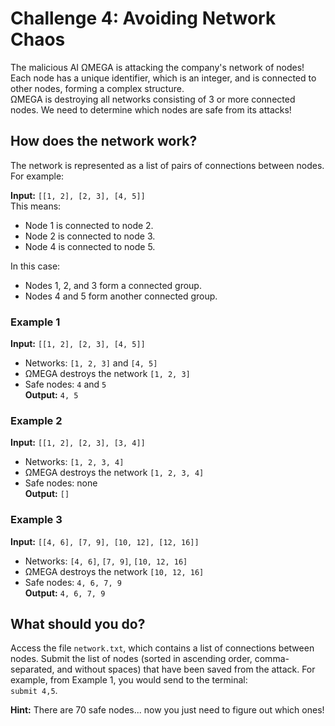 # Challenge 4: Avoiding Network Chaos

The malicious AI ΩMEGA is attacking the company's network of nodes! Each node has a unique identifier, which is an integer, and is connected to other nodes, forming a complex structure.  
ΩMEGA is destroying all networks consisting of 3 or more connected nodes. We need to determine which nodes are safe from its attacks!  

## How does the network work?  

The network is represented as a list of pairs of connections between nodes. For example:  

**Input:** `[[1, 2], [2, 3], [4, 5]]`  
This means:  

- Node 1 is connected to node 2.  
- Node 2 is connected to node 3.  
- Node 4 is connected to node 5.  

In this case:  

- Nodes 1, 2, and 3 form a connected group.  
- Nodes 4 and 5 form another connected group.  

### Example 1  

**Input:** `[[1, 2], [2, 3], [4, 5]]`  

- Networks: `[1, 2, 3]` and `[4, 5]`  
- ΩMEGA destroys the network `[1, 2, 3]`  
- Safe nodes: `4` and `5`  
**Output:** `4, 5`  

### Example 2  

**Input:** `[[1, 2], [2, 3], [3, 4]]`  

- Networks: `[1, 2, 3, 4]`  
- ΩMEGA destroys the network `[1, 2, 3, 4]`  
- Safe nodes: none  
**Output:** `[]`  

### Example 3  

**Input:** `[[4, 6], [7, 9], [10, 12], [12, 16]]`  

- Networks: `[4, 6]`, `[7, 9]`, `[10, 12, 16]`  
- ΩMEGA destroys the network `[10, 12, 16]`  
- Safe nodes: `4, 6, 7, 9`  
**Output:** `4, 6, 7, 9`  

## What should you do?  

Access the file `network.txt`, which contains a list of connections between nodes. Submit the list of nodes (sorted in ascending order, comma-separated, and without spaces) that have been saved from the attack. For example, from Example 1, you would send to the terminal:  
`submit 4,5`.  

**Hint:** There are 70 safe nodes... now you just need to figure out which ones!  
